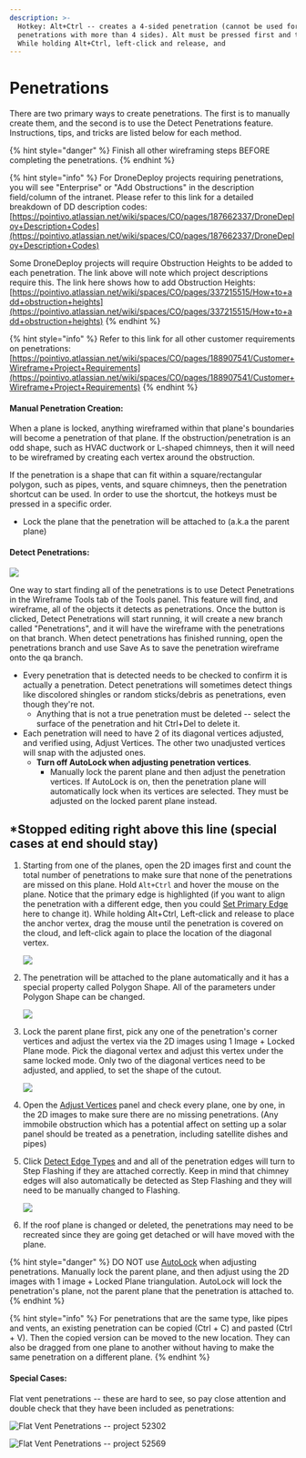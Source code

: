 ```yaml
---
description: >-
  Hotkey: Alt+Ctrl -- creates a 4-sided penetration (cannot be used for
  penetrations with more than 4 sides). Alt must be pressed first and then Ctrl.
  While holding Alt+Ctrl, left-click and release, and
---
```


# Penetrations

There are two primary ways to create penetrations. The first is to manually create them, and the second is to use the Detect Penetrations feature. Instructions, tips, and tricks are listed below for each method.

{% hint style="danger" %}
Finish all other wireframing steps BEFORE completing the penetrations.
{% endhint %}

{% hint style="info" %}
For DroneDeploy projects requiring penetrations, you will see "Enterprise" or "Add Obstructions" in the description field/column of the intranet. Please refer to this link for a detailed breakdown of DD description codes: [https://pointivo.atlassian.net/wiki/spaces/CO/pages/187662337/DroneDeploy+Description+Codes](https://pointivo.atlassian.net/wiki/spaces/CO/pages/187662337/DroneDeploy+Description+Codes)

Some DroneDeploy projects will require Obstruction Heights to be added to each penetration. The link above will note which project descriptions require this. The link here shows how to add Obstruction Heights: [https://pointivo.atlassian.net/wiki/spaces/CO/pages/337215515/How+to+add+obstruction+heights](https://pointivo.atlassian.net/wiki/spaces/CO/pages/337215515/How+to+add+obstruction+heights)
{% endhint %}

{% hint style="info" %}
Refer to this link for all other customer requirements on penetrations: [https://pointivo.atlassian.net/wiki/spaces/CO/pages/188907541/Customer+Wireframe+Project+Requirements](https://pointivo.atlassian.net/wiki/spaces/CO/pages/188907541/Customer+Wireframe+Project+Requirements)
{% endhint %}

#### Manual Penetration Creation:

When a plane is locked, anything wireframed within that plane's boundaries will become a penetration of that plane. If the obstruction/penetration is an odd shape, such as HVAC ductwork or L-shaped chimneys, then it will need to be wireframed by creating each vertex around the obstruction. 

If the penetration is a shape that can fit within a square/rectangular polygon, such as pipes, vents, and square chimneys, then the penetration shortcut can be used. In order to use the shortcut, the hotkeys must be pressed in a specific order.

* Lock the plane that the penetration will be attached to \(a.k.a the parent plane\)

#### Detect Penetrations:

![](../.gitbook/assets/detect-penetrations.png)

One way to start finding all of the penetrations is to use Detect Penetrations in the Wireframe Tools tab of the Tools panel. This feature will find, and wireframe, all of the objects it detects as penetrations. Once the button is clicked, Detect Penetrations will start running, it will create a new branch called "Penetrations", and it will have the wireframe with the penetrations on that branch. When detect penetrations has finished running, open the penetrations branch and use Save As to save the penetration wireframe onto the qa branch.

* Every penetration that is detected needs to be checked to confirm it is actually a penetration. Detect penetrations will sometimes detect things like discolored shingles or random sticks/debris as penetrations, even though they're not.
  * Anything that is not a true penetration must be deleted -- select the surface of the penetration and hit Ctrl+Del to delete it.
* Each penetration will need to have 2 of its diagonal vertices adjusted, and verified using, Adjust Vertices. The other two unadjusted vertices will snap with the adjusted ones.
  * **Turn off AutoLock when adjusting penetration vertices**.
    * Manually lock the parent plane and then adjust the penetration vertices. If AutoLock is on, then the penetration plane will automatically lock when its vertices are selected. They must be adjusted on the locked parent plane instead.

## \*Stopped editing right above this line \(special cases at end should stay\)

1. Starting from one of the planes, open the 2D images first and count the total number of penetrations to make sure that none of the penetrations are missed on this plane. Hold `Alt+Ctrl` and hover the mouse on the plane. Notice that the primary edge is highlighted \(if you want to align the penetration with a different edge, then you could [Set Primary Edge](../tools/wireframe-tools/set-primary-edge.md) here to change it\). While holding Alt+Ctrl, Left-click and release to place the anchor vertex, drag the mouse until the penetration is covered on the cloud, and left-click again to place the location of the diagonal vertex.

   ![](../.gitbook/assets/penetrationpage-image1-update_project18479.gif)

2. The penetration will be attached to the plane automatically and it has a special property called Polygon Shape. All of the parameters under Polygon Shape can be changed.

   ![](../.gitbook/assets/penetrationpage-image2-update_project18479%20%283%29.gif)

3. Lock the parent plane first, pick any one of the penetration's corner vertices and adjust the vertex via the 2D images using 1 Image + Locked Plane mode. Pick the diagonal vertex and adjust this vertex under the same locked mode. Only two of the diagonal vertices need to be adjusted, and applied, to set the shape of the cutout.

   ![](../.gitbook/assets/penetrationpage-image3-update_project18479.gif)

4. Open the [Adjust Vertices](../tools/adjust-vertices/) panel and check every plane, one by one, in the 2D images to make sure there are no missing penetrations. \(Any immobile obstruction which has a potential affect on setting up a solar panel should be treated as a penetration, including satellite dishes and pipes\)
5. Click [Detect Edge Types](../tools/wireframe-tools/detect-edge-types.md) and and all of the penetration edges will turn to Step Flashing if they are attached correctly. Keep in mind that chimney edges will also automatically be detected as Step Flashing and they will need to be manually changed to Flashing.

   ![](../.gitbook/assets/penetrationpage-image4-update_project18479.gif)

6. If the roof plane is changed or deleted, the penetrations may need to be recreated since they are going get detached or will have moved with the plane.

{% hint style="danger" %}
DO NOT use [AutoLock](../advanced-function/autolock.md) when adjusting penetrations. Manually lock the parent plane, and then adjust using the 2D images with 1 image + Locked Plane triangulation. AutoLock will lock the penetration's plane, not the parent plane that the penetration is attached to.
{% endhint %}

{% hint style="info" %}
For penetrations that are the same type, like pipes and vents, an existing penetration can be copied \(Ctrl + C\) and pasted \(Ctrl + V\). Then the copied version can be moved to the new location. They can also be dragged from one plane to another without having to make the same penetration on a different plane.
{% endhint %}

#### Special Cases:

Flat vent penetrations -- these are hard to see, so pay close attention and double check that they have been included as penetrations:

![Flat Vent Penetrations -- project 52302](../.gitbook/assets/52302-flat-vent-penetrations.png)

![Flat Vent Penetrations -- project 52569](../.gitbook/assets/52569-flat-vent-penetrations.png)

